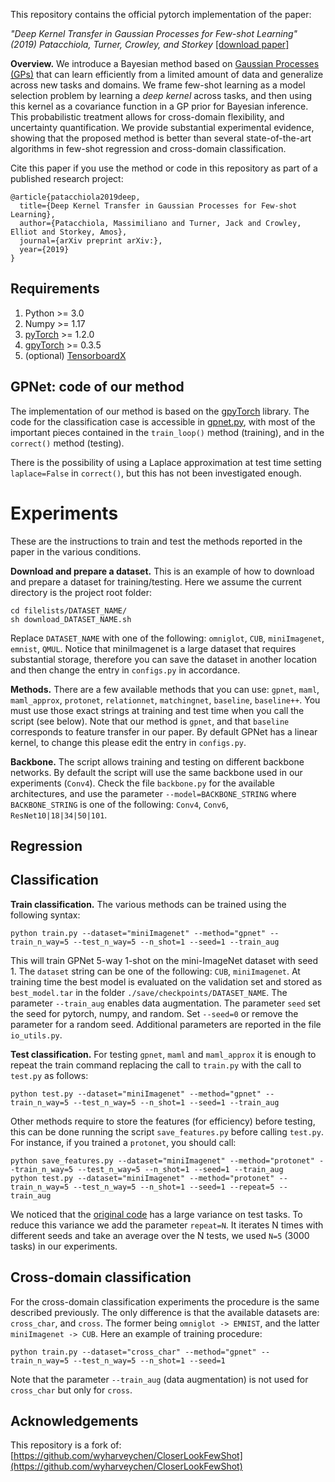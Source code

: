 <!---
<p align="center">
<img src="etc/images/plot_head_trajectories.png" width="800">
</p>
-->

This repository contains the official pytorch implementation of the paper: 

*"Deep Kernel Transfer in Gaussian Processes for Few-shot Learning" (2019) Patacchiola, Turner, Crowley, and Storkey* [[download paper]]()

**Overview.** We introduce a Bayesian method based on [Gaussian Processes (GPs)](https://en.wikipedia.org/wiki/Gaussian_process) that can learn efficiently from a limited amount of data and generalize across new tasks and domains. We frame few-shot learning as a model selection problem by learning a *deep kernel* across tasks, and then using this kernel as a covariance function in a GP prior for Bayesian inference. This probabilistic treatment allows for cross-domain flexibility, and uncertainty quantification. We provide substantial experimental evidence, showing that the proposed method is better than several state-of-the-art algorithms in few-shot regression and cross-domain classification.

Cite this paper if you use the method or code in this repository as part of a published research project:

```
@article{patacchiola2019deep,
  title={Deep Kernel Transfer in Gaussian Processes for Few-shot Learning},
  author={Patacchiola, Massimiliano and Turner, Jack and Crowley, Elliot and Storkey, Amos},
  journal={arXiv preprint arXiv:},
  year={2019}
}
```

Requirements
-------------

1. Python >= 3.0
2. Numpy >= 1.17
3. [pyTorch](https://pytorch.org/) >= 1.2.0
4. [gpyTorch](https://gpytorch.ai/) >= 0.3.5
5. (optional) [TensorboardX](https://pypi.org/project/tensorboardX/) 


GPNet: code of our method
--------------------------

The implementation of our method is based on the [gpyTorch](https://gpytorch.ai/) library. The code for the classification case is accessible in [gpnet.py](./methods/gpnet.py), with most of the important pieces contained in the `train_loop()` method (training), and in the `correct()` method (testing). 

There is the possibility of using a Laplace approximation at test time setting `laplace=False` in `correct()`, but this has not been investigated enough.


Experiments
============

These are the instructions to train and test the methods reported in the paper in the various conditions.

**Download and prepare a dataset.** This is an example of how to download and prepare a dataset for training/testing. Here we assume the current directory is the project root folder:

```
cd filelists/DATASET_NAME/
sh download_DATASET_NAME.sh
```

Replace `DATASET_NAME` with one of the following: `omniglot`, `CUB`, `miniImagenet`, `emnist`, `QMUL`. Notice that miniImagenet is a large dataset that requires substantial storage, therefore you can save the dataset in another location and then change the entry in `configs.py` in accordance.

**Methods.** There are a few available methods that you can use: `gpnet`, `maml`, `maml_approx`, `protonet`, `relationnet`, `matchingnet`, `baseline`, `baseline++`. You must use those exact strings at training and test time when you call the script (see below). Note that our method is `gpnet`, and that `baseline` corresponds to feature transfer in our paper. By default GPNet has a linear kernel, to change this please edit the entry in `configs.py`.

**Backbone.** The script allows training and testing on different backbone networks. By default the script will use the same backbone used in our experiments (`Conv4`). Check the file `backbone.py` for the available architectures, and use the parameter `--model=BACKBONE_STRING` where `BACKBONE_STRING` is one of the following: `Conv4`, `Conv6`, `ResNet10|18|34|50|101`.

Regression
-----------


Classification
---------------

**Train classification.** The various methods can be trained using the following syntax:

```
python train.py --dataset="miniImagenet" --method="gpnet" --train_n_way=5 --test_n_way=5 --n_shot=1 --seed=1 --train_aug
```

This will train GPNet 5-way 1-shot on the mini-ImageNet dataset with seed 1. The `dataset` string can be one of the following: `CUB`, `miniImagenet`. At training time the best model is evaluated on the validation set and stored as `best_model.tar` in the folder `./save/checkpoints/DATASET_NAME`. The parameter `--train_aug` enables data augmentation. The parameter `seed` set the seed for pytorch, numpy, and random. Set `--seed=0` or remove the parameter for a random seed. Additional parameters are reported in the file `io_utils.py`.

**Test classification.** For testing `gpnet`, `maml` and `maml_approx` it is enough to repeat the train command replacing the call to `train.py` with the call to `test.py` as follows:

```
python test.py --dataset="miniImagenet" --method="gpnet" --train_n_way=5 --test_n_way=5 --n_shot=1 --seed=1 --train_aug
```

Other methods require to store the features (for efficiency) before testing, this can be done running the script `save_features.py` before calling `test.py`. For instance, if you trained a `protonet`, you should call:

```
python save_features.py --dataset="miniImagenet" --method="protonet" --train_n_way=5 --test_n_way=5 --n_shot=1 --seed=1 --train_aug
python test.py --dataset="miniImagenet" --method="protonet" --train_n_way=5 --test_n_way=5 --n_shot=1 --seed=1 --repeat=5 --train_aug
```

We noticed that the [original code](https://github.com/wyharveychen/CloserLookFewShot) has a large variance on test tasks. To reduce this variance we add the parameter `repeat=N`. It iterates N times with different seeds and take an average over the N tests, we used `N=5` (3000 tasks) in our experiments.


Cross-domain classification
---------------------------

For the cross-domain classification experiments the procedure is the same described previously. The only difference is that the available datasets are: `cross_char`, and `cross`. The former being `omniglot -> EMNIST`, and the latter `miniImagenet -> CUB`. Here an example of training procedure:

```
python train.py --dataset="cross_char" --method="gpnet" --train_n_way=5 --test_n_way=5 --n_shot=1 --seed=1
```

Note that the parameter `--train_aug` (data augmentation) is not used for `cross_char` but only for `cross`.

Acknowledgements
---------------

This repository is a fork of: [https://github.com/wyharveychen/CloserLookFewShot](https://github.com/wyharveychen/CloserLookFewShot)
